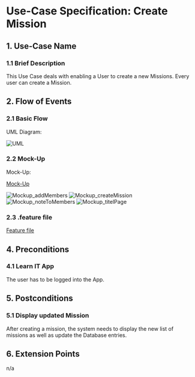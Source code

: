 # Use-Case Specification: Create Mission


## 1. Use-Case Name 
### 1.1 Brief Description
This Use Case deals with enabling a User to create a new Missions. Every user can create a Mission.

## 2. Flow of Events
### 2.1 Basic Flow 
UML Diagram: 

![UML][]

### 2.2 Mock-Up
Mock-Up:

[Mock-Up](https://balsamiq.cloud/swbiq5q/pchlb7i) 

![Mockup_addMembers][]
![Mockup_createMission][]
![Mockup_noteToMembers][]
![Mockup_titelPage][]

### 2.3 .feature file

[Feature file](https://github.com/Mert-Guenduez/learnityourself/blob/master/app/src/androidTest/assets/res/CreateMission.feature)

## 4. Preconditions
### 4.1 Learn IT App
The user has to be logged into the App.

## 5. Postconditions 
### 5.1 Display updated Mission
After creating a mission, the system needs to display the new list of missions as well as update the Database entries.

## 6. Extension Points
n/a

<!-- picture links -->
[UML]: https://github.com/Mert-Guenduez/learnityourself/blob/master/Documentation/UC/CreateMission/UML_CreateMission.png "UML Diagram"
[Mockup_addMembers]: https://github.com/Mert-Guenduez/learnityourself/blob/master/Documentation/UC/CreateMission/Mockup_addMembers.png
[Mockup_createMission]: https://github.com/Mert-Guenduez/learnityourself/blob/master/Documentation/UC/CreateMission/Mockup_create_Mission.png
[Mockup_noteToMembers]: https://github.com/Mert-Guenduez/learnityourself/blob/master/Documentation/UC/CreateMission/Mockup_noteToMembers.png
[Mockup_titelPage]: https://github.com/Mert-Guenduez/learnityourself/blob/master/Documentation/UC/CreateMission/Mockup_titelpage.png
[Feature]: "Feature"
